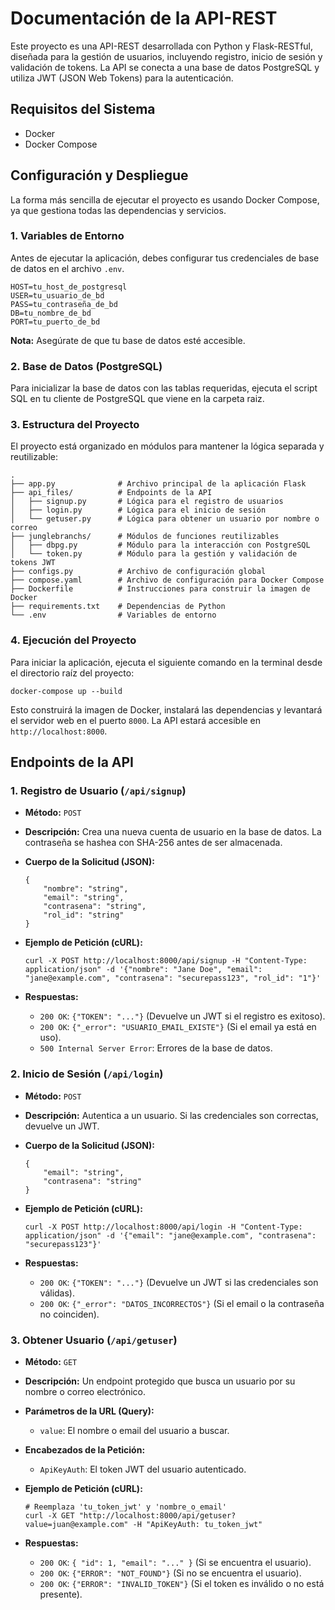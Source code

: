 
# Documentación de la API-REST

Este proyecto es una API-REST desarrollada con Python y Flask-RESTful, diseñada para la gestión de usuarios, incluyendo registro, inicio de sesión y validación de tokens. La API se conecta a una base de datos PostgreSQL y utiliza JWT (JSON Web Tokens) para la autenticación.

## Requisitos del Sistema

*   Docker
*   Docker Compose

## Configuración y Despliegue

La forma más sencilla de ejecutar el proyecto es usando Docker Compose, ya que gestiona todas las dependencias y servicios.

### 1\. Variables de Entorno

Antes de ejecutar la aplicación, debes configurar tus credenciales de base de datos en el archivo `.env`.

```
HOST=tu_host_de_postgresql
USER=tu_usuario_de_bd
PASS=tu_contraseña_de_bd
DB=tu_nombre_de_bd
PORT=tu_puerto_de_bd
```

**Nota:** Asegúrate de que tu base de datos esté accesible.

### 2\. Base de Datos (PostgreSQL)

Para inicializar la base de datos con las tablas requeridas, ejecuta el script SQL en tu cliente de PostgreSQL que viene en la carpeta raiz.

### 3\. Estructura del Proyecto

El proyecto está organizado en módulos para mantener la lógica separada y reutilizable:

```
.
├── app.py              # Archivo principal de la aplicación Flask
├── api_files/          # Endpoints de la API
│   ├── signup.py       # Lógica para el registro de usuarios
│   ├── login.py        # Lógica para el inicio de sesión
│   └── getuser.py      # Lógica para obtener un usuario por nombre o correo
├── junglebranchs/      # Módulos de funciones reutilizables
│   ├── dbpg.py         # Módulo para la interacción con PostgreSQL
│   └── token.py        # Módulo para la gestión y validación de tokens JWT
├── configs.py          # Archivo de configuración global
├── compose.yaml        # Archivo de configuración para Docker Compose
├── Dockerfile          # Instrucciones para construir la imagen de Docker
├── requirements.txt    # Dependencias de Python
└── .env                # Variables de entorno
```

### 4\. Ejecución del Proyecto

Para iniciar la aplicación, ejecuta el siguiente comando en la terminal desde el directorio raíz del proyecto:

```
docker-compose up --build
```

Esto construirá la imagen de Docker, instalará las dependencias y levantará el servidor web en el puerto `8000`. La API estará accesible en `http://localhost:8000`.

## Endpoints de la API

### 1\. Registro de Usuario (`/api/signup`)

*   **Método:** `POST`
*   **Descripción:** Crea una nueva cuenta de usuario en la base de datos. La contraseña se hashea con SHA-256 antes de ser almacenada.
*   **Cuerpo de la Solicitud (JSON):**
    
    ```
    {
        "nombre": "string",
        "email": "string",
        "contrasena": "string",
        "rol_id": "string"
    }
    ```
    
*   **Ejemplo de Petición (cURL):**
    
    ```
    curl -X POST http://localhost:8000/api/signup -H "Content-Type: application/json" -d '{"nombre": "Jane Doe", "email": "jane@example.com", "contrasena": "securepass123", "rol_id": "1"}'
    ```
    
*   **Respuestas:**
    *   `200 OK`: `{"TOKEN": "..."}` (Devuelve un JWT si el registro es exitoso).
    *   `200 OK`: `{"_error": "USUARIO_EMAIL_EXISTE"}` (Si el email ya está en uso).
    *   `500 Internal Server Error`: Errores de la base de datos.

### 2\. Inicio de Sesión (`/api/login`)

*   **Método:** `POST`
*   **Descripción:** Autentica a un usuario. Si las credenciales son correctas, devuelve un JWT.
*   **Cuerpo de la Solicitud (JSON):**
    
    ```
    {
        "email": "string",
        "contrasena": "string"
    }
    ```
    
*   **Ejemplo de Petición (cURL):**
    
    ```
    curl -X POST http://localhost:8000/api/login -H "Content-Type: application/json" -d '{"email": "jane@example.com", "contrasena": "securepass123"}'
    ```
    
*   **Respuestas:**
    *   `200 OK`: `{"TOKEN": "..."}` (Devuelve un JWT si las credenciales son válidas).
    *   `200 OK`: `{"_error": "DATOS_INCORRECTOS"}` (Si el email o la contraseña no coinciden).

### 3\. Obtener Usuario (`/api/getuser`)

*   **Método:** `GET`
*   **Descripción:** Un endpoint protegido que busca un usuario por su nombre o correo electrónico.
*   **Parámetros de la URL (Query):**
    *   `value`: El nombre o email del usuario a buscar.
*   **Encabezados de la Petición:**
    *   `ApiKeyAuth`: El token JWT del usuario autenticado.
*   **Ejemplo de Petición (cURL):**
    
    ```
    # Reemplaza 'tu_token_jwt' y 'nombre_o_email'
    curl -X GET "http://localhost:8000/api/getuser?value=juan@example.com" -H "ApiKeyAuth: tu_token_jwt"
    ```
    
*   **Respuestas:**
    *   `200 OK`: `{ "id": 1, "email": "..." }` (Si se encuentra el usuario).
    *   `200 OK`: `{"ERROR": "NOT_FOUND"}` (Si no se encuentra el usuario).
    *   `200 OK`: `{"ERROR": "INVALID_TOKEN"}` (Si el token es inválido o no está presente).
